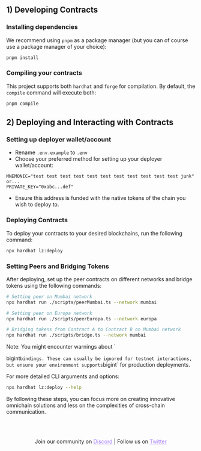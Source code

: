 

## 1) Developing Contracts

### Installing dependencies

We recommend using `pnpm` as a package manager (but you can of course use a package manager of your choice):

```bash
pnpm install
```

### Compiling your contracts

This project supports both `hardhat` and `forge` for compilation. By default, the `compile` command will execute both:

```bash
pnpm compile
```

## 2) Deploying and Interacting with Contracts

### Setting up deployer wallet/account

- Rename `.env.example` to `.env`
- Choose your preferred method for setting up your deployer wallet/account:

```
MNEMONIC="test test test test test test test test test test test junk"
or...
PRIVATE_KEY="0xabc...def"
```

- Ensure this address is funded with the native tokens of the chain you wish to deploy to.

### Deploying Contracts

To deploy your contracts to your desired blockchains, run the following command:

```bash
npx hardhat lz:deploy
```

### Setting Peers and Bridging Tokens

After deploying, set up the peer contracts on different networks and bridge tokens using the following commands:

```bash
# Setting peer on Mumbai network
npx hardhat run ./scripts/peerMumbai.ts --network mumbai

# Setting peer on Europa network
npx hardhat run ./scripts/peerEuropa.ts --network europa

# Bridging tokens from Contract A to Contract B on Mumbai network
npx hardhat run ./scripts/bridge.ts --network mumbai
```

Note: You might encounter warnings about `

bigint` bindings. These can usually be ignored for testnet interactions, but ensure your environment supports `bigint` for production deployments.

For more detailed CLI arguments and options:

```bash
npx hardhat lz:deploy --help
```

By following these steps, you can focus more on creating innovative omnichain solutions and less on the complexities of cross-chain communication.

<br></br>

<p align="center">
  Join our community on <a href="https://discord-layerzero.netlify.app/discord" style="color: #a77dff">Discord</a> | Follow us on <a href="https://twitter.com/LayerZero_Labs" style="color: #a77dff">Twitter</a>
</p>